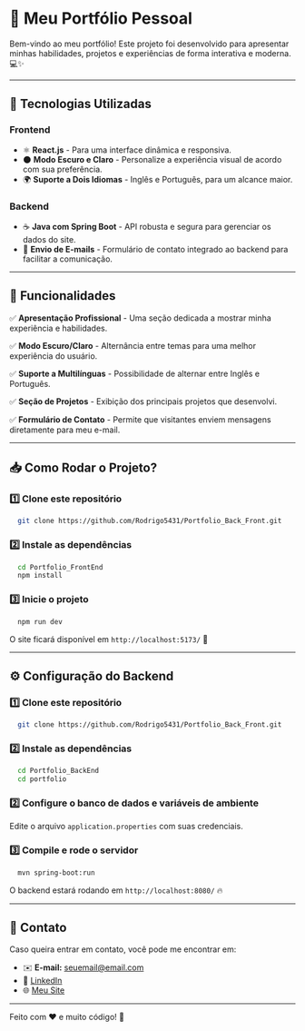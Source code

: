 # 🌟 Meu Portfólio Pessoal

Bem-vindo ao meu portfólio! Este projeto foi desenvolvido para apresentar minhas habilidades, projetos e experiências de forma interativa e moderna. 💻✨

---

## 🚀 Tecnologias Utilizadas

### **Frontend**
- ⚛️ **React.js** - Para uma interface dinâmica e responsiva.
- 🌑 **Modo Escuro e Claro** - Personalize a experiência visual de acordo com sua preferência.
- 🌍 **Suporte a Dois Idiomas** - Inglês e Português, para um alcance maior.

### **Backend**
- ☕ **Java com Spring Boot** - API robusta e segura para gerenciar os dados do site.
- 📩 **Envio de E-mails** - Formulário de contato integrado ao backend para facilitar a comunicação.

---

## 🎨 Funcionalidades

✅ **Apresentação Profissional** - Uma seção dedicada a mostrar minha experiência e habilidades.

✅ **Modo Escuro/Claro** - Alternância entre temas para uma melhor experiência do usuário.

✅ **Suporte a Multilínguas** - Possibilidade de alternar entre Inglês e Português.

✅ **Seção de Projetos** - Exibição dos principais projetos que desenvolvi.

✅ **Formulário de Contato** - Permite que visitantes enviem mensagens diretamente para meu e-mail.

---

## 📥 Como Rodar o Projeto?

### **1️⃣ Clone este repositório**
```bash
  git clone https://github.com/Rodrigo5431/Portfolio_Back_Front.git
```

### **2️⃣ Instale as dependências**
```bash
  cd Portfolio_FrontEnd
  npm install
```

### **3️⃣ Inicie o projeto**
```bash
  npm run dev
```

O site ficará disponível em `http://localhost:5173/` 🚀

---

## ⚙️ Configuração do Backend

### **1️⃣ Clone este repositório**
```bash
  git clone https://github.com/Rodrigo5431/Portfolio_Back_Front.git
```
### **2️⃣ Instale as dependências**
```bash
  cd Portfolio_BackEnd
  cd portfolio
```

### **2️⃣ Configure o banco de dados e variáveis de ambiente**
Edite o arquivo `application.properties` com suas credenciais.

### **3️⃣ Compile e rode o servidor**
```bash
  mvn spring-boot:run
```
O backend estará rodando em `http://localhost:8080/` 🔥

---

## 📩 Contato
Caso queira entrar em contato, você pode me encontrar em:
- ✉️ **E-mail:** seuemail@email.com
- 🔗 [LinkedIn](https://www.linkedin.com/in/devrodrigo-carvalho/)
- 🌐 [Meu Site](https://rodrigocarvalho-dev.netlify.app)

---

Feito com ❤️ e muito código! 🚀


